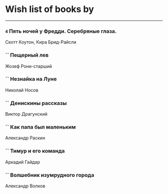 # Wish list of books by [](https://plus.google.com/u/0/115095777313809768381/)
---

### `4` Пять ночей у Фредди. Серебряные глаза.
Скотт Коутон, Кира Брид-Райсли

### `` Пещерный лев
Жозеф Рони-старший

### `` Незнайка на Луне
Николай Носов

### `` Денискины рассказы
Виктор Драгунский

### `` Как папа был маленьким
Александр Раскин

### `` Тимур и его команда
Аркадий Гайдар

### `` Волшебник изумрудного города
Александр Волков

